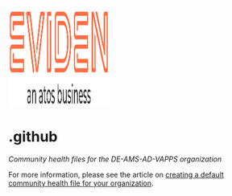 <img src="./profile/assets/eviden-logo.svg" alt="Eviden Logo" width="200" height="200">

# .github

_Community health files for the DE-AMS-AD-VAPPS organization_

For more information, please see the article on [creating a default community health file for your organization](https://help.github.com/en/articles/creating-a-default-community-health-file-for-your-organization).
